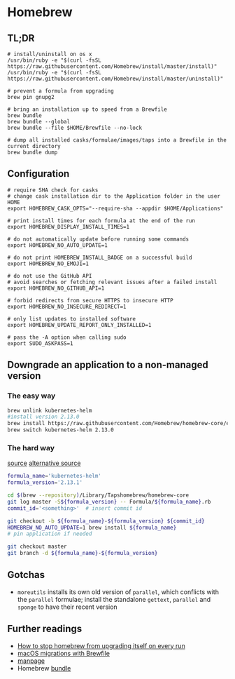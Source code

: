 # Homebrew

## TL;DR

```shell
# install/uninstall on os x
/usr/bin/ruby -e "$(curl -fsSL https://raw.githubusercontent.com/Homebrew/install/master/install)"
/usr/bin/ruby -e "$(curl -fsSL https://raw.githubusercontent.com/Homebrew/install/master/uninstall)"

# prevent a formula from upgrading
brew pin gnupg2

# bring an installation up to speed from a Brewfile
brew bundle
brew bundle --global
brew bundle --file $HOME/Brewfile --no-lock

# dump all installed casks/formulae/images/taps into a Brewfile in the current directory
brew bundle dump
```

## Configuration

```shell
# require SHA check for casks
# change cask installation dir to the Application folder in the user HOME
export HOMEBREW_CASK_OPTS="--require-sha --appdir $HOME/Applications"

# print install times for each formula at the end of the run
export HOMEBREW_DISPLAY_INSTALL_TIMES=1

# do not automatically update before running some commands
export HOMEBREW_NO_AUTO_UPDATE=1

# do not print HOMEBREW_INSTALL_BADGE on a successful build
export HOMEBREW_NO_EMOJI=1

# do not use the GitHub API
# avoid searches or fetching relevant issues after a failed install
export HOMEBREW_NO_GITHUB_API=1

# forbid redirects from secure HTTPS to insecure HTTP
export HOMEBREW_NO_INSECURE_REDIRECT=1

# only list updates to installed software
export HOMEBREW_UPDATE_REPORT_ONLY_INSTALLED=1

# pass the -A option when calling sudo
export SUDO_ASKPASS=1
```

## Downgrade an application to a non-managed version

### The easy way

```sh
brew unlink kubernetes-helm
#install version 2.13.0
brew install https://raw.githubusercontent.com/Homebrew/homebrew-core/ed9dcb2cb455a816f744c3ad4ab5c18a0d335763/Formula/kubernetes-helm.rb
brew switch kubernetes-helm 2.13.0
```

### The hard way

[source](https://stackoverflow.com/questions/3987683/homebrew-install-specific-version-of-formula)
[alternative source](https://www.fernandomc.com/posts/brew-install-legacy-hugo-site-generator/)

```sh
formula_name='kubernetes-helm'
formula_version='2.13.1'

cd $(brew --repository)/Library/Tapshomebrew/homebrew-core
git log master -S${formula_version} -- Formula/${formula_name}.rb
commit_id='<something>'  # insert commit id

git checkout -b ${formula_name}-${formula_version} ${commit_id}
HOMEBREW_NO_AUTO_UPDATE=1 brew install ${formula_name}
# pin application if needed

git checkout master
git branch -d ${formula_name}-${formula_version}
```

## Gotchas

- `moreutils` installs its own old version of `parallel`, which conflicts with the `parallel` formulae; install the standalone `gettext`, `parallel` and `sponge` to have their recent version

## Further readings

- [How to stop homebrew from upgrading itself on every run]
- [macOS migrations with Brewfile]
- [manpage]
- Homebrew [bundle]

[bundle]: https://github.com/Homebrew/homebrew-bundle
[how to stop homebrew from upgrading itself on every run]: https://superuser.com/questions/1209053/how-do-i-tell-homebrew-to-stop-running-brew-update-every-time-i-want-to-install/1209068#1209068
[macos migrations with brewfile]: https://openfolder.sh/macos-migrations-with-brewfile
[manpage]: https://docs.brew.sh/Manpage
